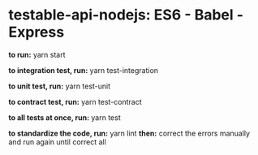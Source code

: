 # testable-api-nodejs: ES6 - Babel - Express

**to run:** yarn start

**to integration test, run:** yarn test-integration

**to unit test, run:** yarn test-unit

**to contract test, run:** yarn test-contract

**to all tests at once, run:** yarn test 

**to standardize the code, run:** yarn lint
**then:** correct the errors manually and run again until correct all